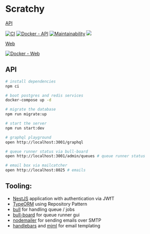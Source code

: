 # Scratchy

[API](./api)


[![CI](https://github.com/jasonraimondi/scratchy/actions/workflows/unit_tests.yml/badge.svg)](https://github.com/jasonraimondi/scratchy/actions/workflows/unit_tests.yml)
[![Docker - API](https://github.com/jasonraimondi/scratchy/actions/workflows/docker_api.yml/badge.svg)](https://github.com/jasonraimondi/scratchy/actions/workflows/docker_api.yml)
[![Maintainability](https://api.codeclimate.com/v1/badges/575ba1fd1f6d3b678f06/maintainability)](https://codeclimate.com/github/jasonraimondi/scratchy/maintainability)
<a href="https://codeclimate.com/github/jasonraimondi/scratchy/test_coverage"><img src="https://api.codeclimate.com/v1/badges/575ba1fd1f6d3b678f06/test_coverage" /></a>

[Web](./web)

[![Docker - Web](https://github.com/jasonraimondi/scratchy/actions/workflows/docker_web.yml/badge.svg)](https://github.com/jasonraimondi/scratchy/actions/workflows/docker_web.yml)

## API

```bash
# install dependencies
npm ci

# boot postgres and redis services
docker-compose up -d

# migrate the database
npm run migrate:up

# start the server
npm run start:dev

# graphql playground
open http://localhost:3001/graphql 

# queue runner status via bull-board
open http://localhost:3001/admin/queues # queue runner status

# email box via mailcatcher
open http://localhost:8025 # emails
```

## Tooling:

* [NestJS](https://www.npmjs.com/package/@nestjs/cli) application with authentication via JWfT
* [TypeORM](https://www.npmjs.com/package/typeorm) using Repository Pattern
* [bull](https://www.npmjs.com/package/bull) for handling queue / jobs
* [bull-board](https://www.npmjs.com/package/bull-board) for queue runner gui
* [nodemailer](https://www.npmjs.com/package/nodemailer) for sending emails over SMTP
* [handlebars](https://www.npmjs.com/package/handlebars) and  [mjml](https://www.npmjs.com/package/mjml) for email templating


